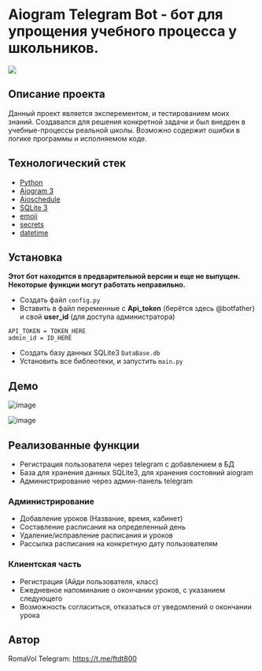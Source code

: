 # Aiogram Telegram Bot - бот для упрощения учебного процесса у школьников.

<img src="https://img.shields.io/github/last-commit/ftdt800/School_Bot?style=for-the-badge">

## Описание проекта

Данный проект является эксперементом, и тестированием моих знаний. Создавался для решения 
конкретной задачи и был внедрен в учебные-процессы реальной школы. 
Возможно содержит ошибки в логике программы и исполняемом коде.

## Технологический стек
- [Python](https://www.python.org/)
- [Aiogram 3](https://docs.aiogram.dev/en/dev-3.x/)
- [Aioschedule](https://github.com/ibrb/python-aioschedule)
- [SQLite 3](https://docs.python.org/3/library/sqlite3.html)
- [emoji](https://emoji-python.readthedocs.io/en/stable/)
- [secrets](https://docs.python.org/3/library/secrets.html)
- [datetime](https://docs.python.org/3/library/datetime.html)

## Установка
<b>Этот бот находится в предварительной версии и еще не выпущен. Некоторые функции могут работать неправильно.</b>
* Создать файл ```config.py```
* Вставить в файл переменные с <b>Api_token</b> (берётся здесь @botfather) и свой <b>user_id</b> (для доступа администратора)
```
API_TOKEN = TOKEN_HERE
admin_id = ID_HERE
```
* Создать базу данных SQLite3 ```DataBase.db```
* Установить все библеотеки, и запустить ```main.py```
## Демо

![image](https://user-images.githubusercontent.com/79777228/224525175-0035865e-33ee-4594-9854-e639a0265e2c.png)


![image](https://user-images.githubusercontent.com/79777228/224524982-dec38def-b624-4bd6-a88b-b084ca1ebaa8.png)

## Реализованные функции
- Регистрация пользователя через telegram с добавлением в БД
- База для хранения данных SQLite3, для хранения состояний 
  aiogram
- Администрирование через админ-панель telegram

### Администрирование
- Добавление уроков (Название, время, кабинет)
- Составление расписания на определенный день
- Удаление/исправление расписания и уроков
- Рассылка расписания на конкретную дату пользователям

### Клиентская часть
- Регистрация (Айди пользователя, класс)
- Ежедневное напоминание о окончании уроков, с указанием следующего
- Возможность согласиться, отказаться от уведомлений о окончании урока

## Автор
RomaVol
Telegram: https://t.me/ftdt800

